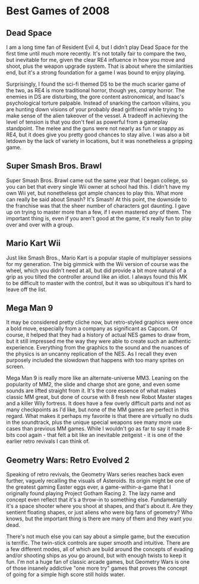 # Best Games of 2008

## Dead Space

I am a long time fan of Resident Evil 4, but I didn't play Dead Space for the first time until much more recently. It's not totally fair to compare the two, but inevitable for me, given the clear RE4 influence in how you move and shoot, plus the weapon upgrade system. That is about where the similarities end, but it's a strong foundation for a game I was bound to enjoy playing. 

Surprisingly, I found the sci-fi themed DS to be the much scarier game of the two, as RE4 is more traditional horror, though yes, _campy_ horror. The enemies in DS are disturbing, the gore content astronomical, and Isaac's psychological torture palpable. Instead of snarking the cartoon villains, you are hunting down visions of your probably dead girlfriend while trying to make sense of the alien takeover of the vessel. A tradeoff in achieving the level of tension is that you don't feel as powerful from a gameplay standpoint. The melee and the guns were not nearly as fun or snappy as RE4, but it does give you pretty good chances to stay alive. I was also a bit letdown by the lack of variety in locations, but it was nonetheless a gripping game.

## Super Smash Bros. Brawl

Super Smash Bros. Brawl came out the same year that I began college, so you can bet that every single Wii owner at school had this. I didn't have my own Wii yet, but nonetheless got ample chances to play this. What more can really be said about Smash? It's Smash! At this point, the downside to the franchise was that the sheer number of characters got daunting. I gave up on trying to master more than a few, if I even mastered _any_ of them. The important thing is, even if you aren't good at the game, it's really fun to play over and over with a group.

## Mario Kart Wii

Just like Smash Bros., Mario Kart is a popular staple of multiplayer sessions for my generation. The big gimmick with the Wii version of course was the wheel, which you didn't need at all, but did provide a bit more natural of a grip as you tilted the controller around like an idiot. I always found this MK to be difficult to master with the control, but it was so ubiquitous it's hard to leave off the list.

## Mega Man 9

It may be considered pretty cliche now, but retro-styled graphics were once a bold move, especially from a company as significant as Capcom. Of course, it helped that they had a history of actual NES games to draw from, but it still impressed me the way they were able to create such an authentic experience. Everything from the graphics to the sound and the nuances of the physics is an uncanny replication of the NES. As I recall they even purposely included the slowdown that happens with too many sprites on screen.

Mega Man 9 is really more like an alternate-universe MM3. Leaning on the popularity of MM2, the slide and charge shot are gone, and even some sounds are lifted straight from it. It's the core essence of what makes classic MM great, but done of course with 8 fresh new Robot Master stages and a killer Wily fortress. It does have a few overly difficult parts and not as many checkpoints as I'd like, but none of the MM games are perfect in this regard. What makes it perhaps my favorite is that there are virtually no duds in the soundtrack, plus the unique special weapons see many more use cases than previous MM games. While I wouldn't go as far to say it made 8-bits cool again - that felt a bit like an inevitable zeitgeist - it is one of the earlier retro revivals I can think of.

## Geometry Wars: Retro Evolved 2

Speaking of retro revivals, the Geometry Wars series reaches back even further, vaguely recalling the visuals of Asteroids. Its origin might be one of the greatest gaming Easter eggs ever, a game-within-a-game that I originally found playing Project Gotham Racing 2. The lazy name and concept even reflect that it's a throw-in to something else. Fundamentally it's a space shooter where you shoot at shapes, and that's about it. Are they sentient floating shapes, or just aliens who were big fans of geometry? Who knows, but the important thing is there are many of them and they want you dead.

There's not much else you can say about a simple game, but the execution is terrific. The twin-stick controls are super smooth and intuitive. There are a few different modes, all of which are build around the concepts of evading and/or shooting ships as you go around, but with enough twists to keep it fun. I'm not a huge fan of classic arcade games, but Geometry Wars is one of those insanely addictive "one more try" games that proves the concept of going for a simple high score still holds water.